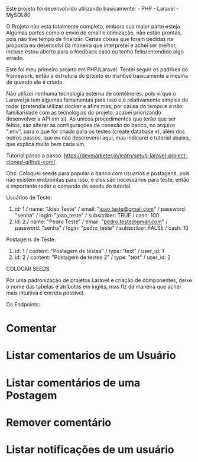 Este projeto foi desenvolvido utilizando basicamente:
    - PHP 
    - Laravel 
    - MySQL80 

O Projeto não está totalmente completo, embora sua maior parte esteja. Algumas partes como o envio de email e otimização, não estão prontas, pois não tive tempo de finalizar. Certas coisas que foram pedidas na proposta eu desensolvi da maneira que interpretei e achei ser melhor, incluse estou aberto para o feedback caso eu tenho feito/entendido algo errado.

Este foi meu primeiro projeto em PHP/Laravel. Tentei seguir os padrões do framework, então a estrutura do projeto eu mantive basicamente a mesma de quando ele é criado.

Não utilizei nenhuma tecnologia externa de contêineres, pois vi que o Laravel já tem algumas ferramentas para isso e é relativamente simples de rodar (pretendia utilizar docker e afins mas, por causa do tempo e a não familiaridade com as tecnologias do projeto, acabei priorizando desenvolver a API em si). As unicos procedimentos que terão que ser feitos, são alterar as configurações de conexão do banco, no arquivo ".env", para o que for criado para os testes (create database x), além dos outros passos, que eu não descreverei aqui, mas indicarei o tutorial abaixo, que explica muito bem cada um.

Tutorial passo a passo: https://devmarketer.io/learn/setup-laravel-project-cloned-github-com/

Obs: Coloquei seeds para popular o banco com usuarios e postagens, pois não existem endpointas para isso, e eles são necessários para teste, então é importante rodar o comando de seeds do tutorial.

Usuários de Teste:
1. id: 1 / name: "Joao Teste" / email: "joao.teste@gmail.com" / password: "senha" / login: "joao_teste" / subscriber: TRUE / cash: 100 
2. id: 2 / name: "Pedro Teste" / email: "pedro.teste@gmail.com" / password: "senha" / login: "pedro_teste" / subscriber: FALSE / cash: 10 

Postagens de Teste:
1. id: 1 / content: "Postagem de testes" / type: "text" / user_id: 1
2. id: 2 / content: "Postagem de testes 2" / type: "text" / user_id: 2

COLOCAR SEEDS

Por uma padronização de projetos Laravel e criação de componentes, deixe o nome das tabelas e atributos em inglês, mas fiz da maneira que achei mais intuitiva e correta possível.

Os Endpoints:

# Comentar

# Listar comentarios de um Usuário

# Listar comentários de uma Postagem

# Remover comentário

# Listar notificações de um usuário
